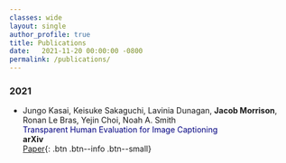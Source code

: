 ```yaml
---
classes: wide
layout: single
author_profile: true
title: Publications
date:   2021-11-20 00:00:00 -0800
permalink: /publications/
---   
```


<!-- ## Publications          -->

### 2021

* Jungo Kasai, Keisuke Sakaguchi, Lavinia Dunagan, **Jacob Morrison**, Ronan Le Bras, Yejin Choi, Noah A. Smith                  
<span style="color:navy">Transparent Human Evaluation for Image Captioning</span>              
**arXiv**                                       
[Paper](https://arxiv.org/abs/2111.08940.pdf){: .btn .btn--info .btn--small}    

